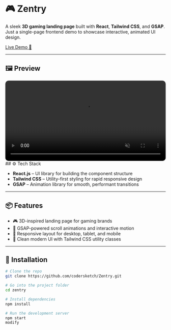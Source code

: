 # 🎮 Zentry

A sleek **3D gaming landing page** built with **React**, **Tailwind CSS**, and **GSAP**.  
Just a single-page frontend demo to showcase interactive, animated UI design.

[Live Demo 🚀](https://zentry3d.vercel.app/)

---

<!-- > Screenshots coming soon... -->
## 🖼️ Preview

<video autoplay loop muted playsinline width="100%" style="border-radius: 10px;">
  <source src="https://raw.githubusercontent.com/codersketch/Zentry/main/public/videos/demo.mp4" type="video/mp4">
  Your browser does not support the video tag.
</video>
## ⚙️ Tech Stack

- **React.js** – UI library for building the component structure
- **Tailwind CSS** – Utility-first styling for rapid responsive design
- **GSAP** – Animation library for smooth, performant transitions

---

## 📦 Features

- 🎮 3D-inspired landing page for gaming brands
- 💫 GSAP-powered scroll animations and interactive motion
- 🧩 Responsive layout for desktop, tablet, and mobile
- 🎨 Clean modern UI with Tailwind CSS utility classes

---

## 🧪 Installation

```bash
# Clone the repo
git clone https://github.com/codersketch/Zentry.git

# Go into the project folder
cd zentry

# Install dependencies
npm install

# Run the development server
npm start
modify